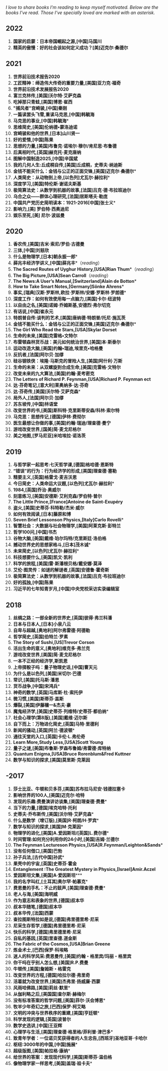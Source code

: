 *I love to share books I’m reading to keep myself motivated. Below are the books I’ve read. Those I’ve specially loved are marked with an asterisk.* 

## 2022

1. **国家的启蒙：日本帝国崛起之源,[中国]马国川**
2. **精英的傲慢：好的社会该如何定义成功？[美]迈克尔·桑德尔**
## 2021

1. **世界前沿技术报告2020**
2. **工匠精神：缔造伟大传奇的重要力量,[美国]亚力克·福奇**
3. **世界前沿技术发展报告2020**
4. **富兰克林传,[美国]沃尔特·艾萨克森**
5. **吃掉那只青蛙,[美国]博恩·崔西**
6. **"捕风者"宫崎骏,[中国]秦刚**
7. **一篇读罢头飞雪,重读马克思,[中国]韩毓海**
8. **马克思的事业,[中国]韩毓海***
9. **思维简史,[美国]伦纳德•蒙洛迪诺**
10. **宫崎骏和他的世界,[日本]山川贤一**
11. **好的爱情,[中国]陈果**
12. **思想的力量,[美国]布鲁克·诺埃尔·穆尔/肯尼思·布鲁德**
13. **后真相时代,[英国]赫克托·麦克唐纳**
14. **图解中国制造2025,[中国]辛国斌**
15. **我的几何人生:丘成桐自传,[美国]丘成桐，史蒂夫·纳迪斯**
16. **金钱不能买什么：金钱与公正的正面交锋,[美国]迈克尔·桑德尔**\*
17. **人类简史：从动物到上帝,[以色列]尤瓦尔·赫拉利**\*
18. **深度学习,[美国]特伦斯·谢诺夫斯基**
19. **极简算法史：从数学到机器的故事,[法国]吕克·德·布拉班迪尔**
20. **乌合之众——群体心理研究,[法国]居斯塔夫·勒庞**
21. **中国共产党历史简明读本：1921-2016[中国]张士义***
22. **影响力,[美] 罗伯特·西奥迪尼**
23. **娱乐至死,[美] 尼尔·波兹曼**

## 2020

1. **香农传,[美国]吉米·索尼/罗伯·古德曼**
2. **三体,[中国]刘慈欣**
3. **什么是物理学,[日本]朝永振一郎**\*
4. **薛兆丰经济学讲义,[中国]薛兆丰***（*reading*）
5. **The Sacred Routes of Uyghur History,[USA]Rian Thum**\*（*reading*）
7. **The Big Picture,[USA]Sean Carroll**（*reading*）
8. **The News:A User’s Manual,[Switzerland]Alain de Botton**\*
9. **How to Take Smart Notes,[Germany]Sönke Ahrens***
10. **事实,[瑞典]汉斯·罗斯林,欧拉·罗斯林/安娜·罗斯林·罗朗德**\*
11. **深度工作：如何有效使用每一点脑力,[美国]卡尔·纽波特**
12. **以自由之名,[美国]诺姆·乔姆斯基,安德烈·弗尔切克**
13. **有话说,[中国]崔永元**
14. **特朗普自传:谈判的艺术,[美国]唐纳德·特朗普/托尼·施瓦茨**
15. **金钱不能买什么：金钱与公正的正面交锋,[美国]迈克尔·桑德尔**\*
16. **The Girl Who Read the Stars,[USA]Skylar Dorset**
17. **生命的未来,[美国]克雷格•文特尔**
18. **布雷顿森林货币战：美元如何统治世界,[美国]本·斯泰尔**
19. **运动改造大脑,[美国]约翰•瑞迪,埃里克•哈格曼**
20. **反抗者,[法国]阿尔贝·加缪**
17. **硅谷钢铁侠：埃隆·马斯克的冒险人生,[美国]阿什利·万斯**
18. **生命的未来：从双螺旋到合成生命,[美国]克雷格·文特尔**
24. **改变未来的九大算法,[美国]约翰·麦考密克**
25. **The Letters of Richard P. Feynman,[USA]Richard P. Feynman ect**
25. **达·芬奇笔记,[意大利]莱奥纳多·达·芬奇**
26. **达·芬奇传,[美国]沃尔特·艾萨克森***
27. **局外人,[法国]阿尔贝·加缪**
28. **苏东坡传,[中国]林语堂**
29. **改变世界的书,[美国]斯科特·克里斯蒂安森/科林·索尔特**
30. **马克思：思想传记,[德国]伊林·费彻尔**
31. **医生最想让你做的事,[美国]约翰·瑞迪/理查德·曼宁**
32. **游戏改变世界,[国美]简·麦戈尼格尔**
33. **美之地图,[罗马尼亚]米哈埃拉·诺洛茨**

## 2019

1. **与哲学家一起思考:七天哲学课,[德国]格哈德·恩斯特**
2. **“错误”的行为：行为经济学的形成,[美国]理查德·塞勒**
3. **精要主义,[英国]格雷戈·麦吉沃恩**
4. **今日简史：人类命运大议题,[以色列]尤瓦尔·赫拉利**\*
5. **1984,[英国]乔治·奥威尔**
6. **刻意练习,[美国]安德斯·艾利克森/罗伯特·普尔**
7. **The Little Prince,[France]Antoine de Saint-Exupéry**
8. **盗火,[美国]史蒂芬·科特勒/杰米·威尔**
9. **如何有效阅读,[日本]藤原和博**
10. **Seven Brief Lessonson Physics,[Italy]Carlo Rovelli**\*
11. **智慧社会：大数据与社会物理学,[美国]阿莱克斯·彭特兰**
12. **哲学100问,[中国]书杰**
13. **谷物大脑,[美国]戴维·珀尔玛特/克里斯廷·洛伯格**
14. **撼动世界史的思想家格斗,[日本]茂木诚**\*
15. **未来简史,[以色列]尤瓦尔·赫拉利**\*
16. **科技想要什么,[美国]凯文·凯利**
17. **科学的旅程,[美国]雷·斯潘根贝格/戴安娜·莫泽**
18. **艾伦·图灵传：如谜的解谜者,[英国]安德鲁·霍奇斯**
19. **极简算法史：从数学到机器的故事,[法国]吕克·布拉班迪尔**
20. **好的孤独,[中国]陈果**
21. **习近平的七年知青岁月,[中国]中央党校采访实录编辑室**

## 2018

1. **丝绸之路：一部全新的世界史,[英国]彼得·弗兰科潘**
2. **日本与日本人,[日本]小泉八云**
3. **自卑与超越,[奥地利]阿尔弗雷德·阿德勒**
4. **哲学简史,[英国]伯特兰·罗素**
5. **The Story of Sushi,[US]Trevor Corson**
6. **活出生命的意义,[奥地利]维克多·弗兰克**
7. **游戏改变世界,[美国]简·麦戈尼格尔**
8. **一本不正经的经济学,斯凯恩**
9. **上帝掷骰子吗：量子物理史话,[中国]曹天元**
10. **为什么是以色列,[美国]米切尔·巴德**
11. **常识,[美国]托马斯·潘恩**
12. **货币战争,[中国]宋鸿兵**\*
13. **神奇的数学,[英国]马库斯·杜·索托伊**
14. **微习惯,[美国]斯蒂芬·盖斯**
15. **爆裂,[美国]伊藤穰一&杰夫·豪**
16. **魔鬼经济学,[美国]史蒂芬·列维特/史蒂芬·都伯纳**\*
17. **社会心理学(第8版),[美国]戴维·迈尔斯**
19. **自下而上：万物进化简史,[英国]马特·里德利**
20. **新闻的骚动,[英国]阿兰·德波顿**\*
21. **通往天堂的入口,[英国]卡伦·L.弗伦奇**
22. **Learn More,Study Less,[USA]Scott Young**
23. **量子之谜,[美国]布鲁斯·罗森布鲁姆/弗雷德·库特纳**
24. **Quantum Enigma,[USA]Bruce Rorenblum&Fred Kuttner**
25. **数学与知识的探求,[美国]莫里斯·克莱因**

## -2017

1. **莎士比亚、牛顿和贝多芬,[美国]苏布拉马尼安·钱德拉塞卡**
2. **影响世界的100人,[美国]迈克尔·哈特**
3. **发现的乐趣:费曼演讲访谈集,[美国]理查德·费曼**\*
4. **当下的力量,[德国]埃克哈特·托利**
5. **史蒂夫·乔布斯传,[美国]沃尔特·艾萨克森**\*
6. **什么是数学（增订版),[美国]R·柯朗/H·罗宾**\*
7. **数学与知识的探求,[美国]M·克莱因**\*
8. **物理学的进化,[美国]A.爱因斯坦/[英国]L.费尔德**\*
9. **时间管理:如何充分利用你的24小时,[美国]吉姆·兰德尔**
10. **The Feynman Lectureson Physics,[USA]R.Feynman/Leighton&Sands**\*
11. **没有任何借口,[美国]巴勃**
12. **孙子兵法,[古代中国]孙武**\*
13. **果壳中的宇宙,[英国]史蒂芬·霍金**
14. **Entanglement :The Greatest Mystery in Physics,[Israel]Amir.Aczel**
15. **爱因斯坦文集,[美国]A·爱因斯坦*****
16. **我的名字叫红,[土耳其]奥尔罕·帕慕克***
17. **费恩曼的手札：不止的鼓声,[美国]理查德·费曼**\*
18. **老人与海,[美国]海明威**
19. **作为意志和表象的世界,[德国]叔本华**
20. **叔本华随笔,[德国]叔本华**
21. **叔本华传,[法国]西蒙**
22. **查拉图斯特拉如是说,[德国]弗里德里希·尼采**
23. **尼采生存哲学,[德国]弗里德里希·尼采**
24. **快乐的科学,[德国]弗里德里希·尼采**
25. **自私的基因,[英国]里查德.道金斯**
26. **The Fabric of the Cosmos,[USA]Brian Greene**
27. **炼金术士,[巴西]保罗·科埃略**
28. **迷人的科学风采:费恩曼传,[美国]约翰・格里宾/玛丽・格里宾**
29. **你干吗在乎别人怎么想,[美国]R.P.费曼**
30. **牛顿传,[美国]詹姆斯・格雷克**
31. **改变世界的方程,[德国]哈拉尔德·弗里奇**
32. **活着就为改变世界,[美国]杰弗里·扬威廉·西蒙**
33. **风雨哈佛路,[美国]莉丝·默里***
34. **从伽利略之后,[美国国]查尔斯·赫梅尔**
35. **没有标准答案的哲学问题,[美国]菲尔·沃会博恩**\*
36. **牧羊少年奇幻之旅,[巴西]保罗·柯艾略**
37. **文明的冲突与世界秩序的重建,[美国]亨廷顿**\*
38. **科学发现的逻辑,[英国]波普尔**
39. **数学史选讲,[中国]王亚辉**
40. **心理学与生活,[美国]理查德·格里格/菲利普·津巴多**\*
41. **致青年学者：一位诺贝奖获得者的人生忠告,[西班牙]圣地亚哥·卡哈尔**
42. **枢纽:3000年的中国,[中国]施展***
43. **超级版图,[美国]帕拉格·康纳**\*
44. **给世界的答案：发现现代科学,[美国]斯蒂芬·温伯格**
45. **像物理学家一样思考,[美国]盖瑞·祖卡夫**\*